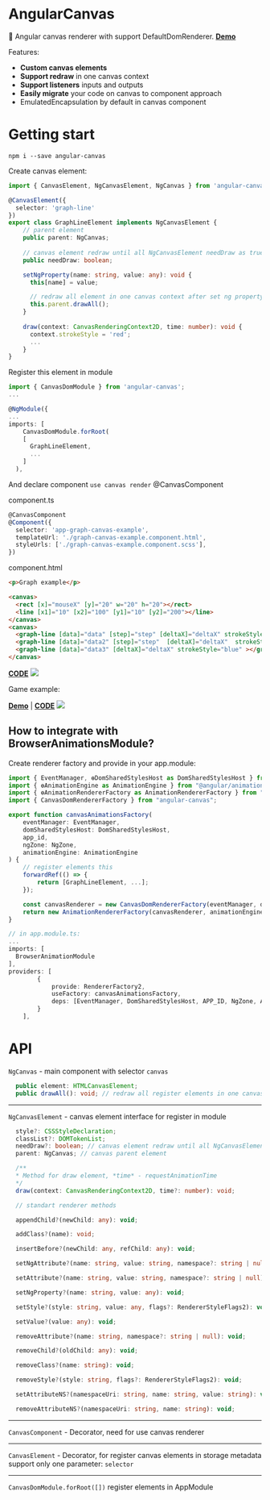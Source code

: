 # AngularCanvas

🎨 Angular canvas renderer with support DefaultDomRenderer. **[Demo](https://irustm.github.io/angular-canvas/)**

Features:
- **Custom canvas elements**
- **Support redraw** in one canvas context
- **Support listeners** inputs and outputs
- **Easily migrate** your code on canvas to component approach
- EmulatedEncapsulation by default in canvas component


# Getting start

`npm i --save angular-canvas`

Create canvas element:

```ts
import { CanvasElement, NgCanvasElement, NgCanvas } from 'angular-canvas';

@CanvasElement({
  selector: 'graph-line'
})
export class GraphLineElement implements NgCanvasElement {
    // parent element  
    public parent: NgCanvas;
   
    // canvas element redraw until all NgCanvasElement needDraw as true
    public needDraw: boolean;

    setNgProperty(name: string, value: any): void {
      this[name] = value;

      // redraw all element in one canvas context after set ng property
      this.parent.drawAll(); 
    }
  
    draw(context: CanvasRenderingContext2D, time: number): void {
      context.strokeStyle = 'red';
      ...
    }
}
```

Register this element in module

```ts
import { CanvasDomModule } from 'angular-canvas';
...

@NgModule({
...
imports: [
    CanvasDomModule.forRoot(
    [
      GraphLineElement,
      ...
    ]
  ),
```

And declare component `use canvas render`
@CanvasComponent

component.ts
```ts
@CanvasComponent
@Component({
  selector: 'app-graph-canvas-example',
  templateUrl: './graph-canvas-example.component.html',
  styleUrls: ['./graph-canvas-example.component.scss'],
})
```

component.html
```html
<p>Graph example</p>

<canvas>
  <rect [x]="mouseX" [y]="20" w="20" h="20"></rect>
  <line [x1]="10" [x2]="100" [y1]="10" [y2]="200"></line>
</canvas>
<canvas>
  <graph-line [data]="data" [step]="step" [deltaX]="deltaX" strokeStyle="orange" ></graph-line>
  <graph-line [data]="data2" [step]="step"  [deltaX]="deltaX"  strokeStyle="green"></graph-line>
  <graph-line [data]="data3" [deltaX]="deltaX" strokeStyle="blue" ></graph-line>
</canvas>

```
**[CODE](https://github.com/irustm/angular-canvas/tree/master/src/app/graph-example-module)**
<img src ="https://github.com/irustm/angular-canvas/blob/master/assets/graph-example.png?raw=true">


Game example:

**[Demo](https://irustm.github.io/angular-canvas/)** | 
**[CODE](https://github.com/irustm/angular-canvas/tree/master/src/app/game)**
<img src ="https://github.com/irustm/angular-canvas/blob/master/assets/game-example.png?raw=true">


## How to integrate with BrowserAnimationsModule?

Create renderer factory and provide in your app.module:
```ts
import { EventManager, ɵDomSharedStylesHost as DomSharedStylesHost } from "@angular/platform-browser";
import { ɵAnimationEngine as AnimationEngine } from "@angular/animations/browser";
import { ɵAnimationRendererFactory as AnimationRendererFactory } from "@angular/platform-browser/animations";
import { CanvasDomRendererFactory } from "angular-canvas";

export function canvasAnimationsFactory(
    eventManager: EventManager,
    domSharedStylesHost: DomSharedStylesHost,
    app_id,
    ngZone: NgZone,
    animationEngine: AnimationEngine
) {
    // register elements this
    forwardRef(() => {
        return [GraphLineElement, ...];
    });

    const canvasRenderer = new CanvasDomRendererFactory(eventManager, domSharedStylesHost, app_id, ngZone);
    return new AnimationRendererFactory(canvasRenderer, animationEngine, ngZone);
}

// in app.module.ts:
...
imports: [
  BrowserAnimationModule
],
providers: [
        {
            provide: RendererFactory2,
            useFactory: canvasAnimationsFactory,
            deps: [EventManager, DomSharedStylesHost, APP_ID, NgZone, AnimationEngine]
        }
    ],
```

# API

`NgCanvas` - main component with selector `canvas`
```ts
  public element: HTMLCanvasElement;
  public drawAll(): void; // redraw all register elements in one canvas context

```
---

`NgCanvasElement` - canvas element interface for register in module 
```ts
  style?: CSSStyleDeclaration;
  classList?: DOMTokenList;
  needDraw?: boolean; // canvas element redraw until all NgCanvasElement needDraw as true
  parent: NgCanvas; // canvas parent element

  /**
  * Method for draw element, *time* - requestAnimationTime
  */
  draw(context: CanvasRenderingContext2D, time?: number): void; 

  // standart renderer methods

  appendChild?(newChild: any): void;

  addClass?(name): void;

  insertBefore?(newChild: any, refChild: any): void;

  setNgAttribute?(name: string, value: string, namespace?: string | null): void;

  setAttribute?(name: string, value: string, namespace?: string | null): void;

  setNgProperty?(name: string, value: any): void;

  setStyle?(style: string, value: any, flags?: RendererStyleFlags2): void;

  setValue?(value: any): void;

  removeAttribute?(name: string, namespace?: string | null): void;

  removeChild?(oldChild: any): void;

  removeClass?(name: string): void;

  removeStyle?(style: string, flags?: RendererStyleFlags2): void;

  setAttributeNS?(namespaceUri: string, name: string, value: string): void;

  removeAttributeNS?(namespaceUri: string, name: string): void;
```

---
`CanvasComponent` - Decorator, need for use canvas renderer

---

`CanvasElement` - Decorator, for register canvas elements in storage metadata
support only one parameter: `selector`

---

`CanvasDomModule.forRoot([])` register elements in AppModule
